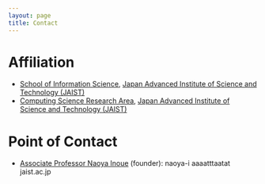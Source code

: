 ```yaml
---
layout: page
title: Contact
---
```


# Affiliation

- [School of Information Science](https://www.jaist.ac.jp/english/areas/information-science.html), [Japan Advanced Institute of Science and Technology (JAIST)](https://www.jaist.ac.jp/english/)
- [Computing Science Research Area](https://www.jaist.ac.jp/english/areas/cs/), [Japan Advanced Institute of Science and Technology (JAIST)](https://www.jaist.ac.jp/english/)


# Point of Contact
- [Associate Professor Naoya Inoue](https://naoya-i.github.io/) (founder): naoya-i aaaatttaatat jaist.ac.jp
